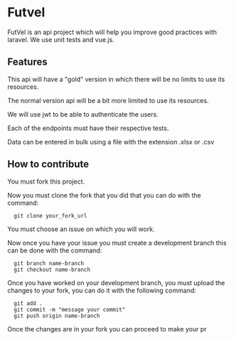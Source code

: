 # Futvel

FutVel is an api project which will help you improve good practices with laravel. We use unit tests and vue.js.

## Features

This api will have a "gold" version in which there will be no limits to use its resources.

The normal version api will be a bit more limited to use its resources.

We will use jwt to be able to authenticate the users.

Each of the endpoints must have their respective tests.

Data can be entered in bulk using a file with the extension .xlsx or .csv

## How to contribute

You must fork this project.

Now you must clone the fork that you did that you can do with the command:

```
  git clone your_fork_url
```

You must choose an issue on which you will work.

Now once you have your issue you must create a development branch this can be done with the command:

```
  git branch name-branch
  git checkout name-branch
```

Once you have worked on your development branch, you must upload the changes to your fork, you can do it with the following command:

```
  git add .
  git commit -m "message your commit"
  git push origin name-branch
```

Once the changes are in your fork you can proceed to make your pr
